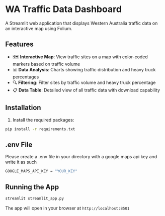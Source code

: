 # WA Traffic Data Dashboard

A Streamlit web application that displays Western Australia traffic data on an interactive map using Folium.

## Features

- 🗺️ **Interactive Map**: View traffic sites on a map with color-coded markers based on traffic volume
- 📊 **Data Analysis**: Charts showing traffic distribution and heavy truck percentages
- 🔍 **Filtering**: Filter sites by traffic volume and heavy truck percentage
- 📋 **Data Table**: Detailed view of all traffic data with download capability

## Installation

1. Install the required packages:
```bash
pip install -r requirements.txt
```

## .env File
Please create a .env file in your directory with a google maps api key and write it as such
```bash
GOOGLE_MAPS_API_KEY = "YOUR_KEY"
```
## Running the App

```bash
streamlit streamlit_app.py
```

The app will open in your browser at `http://localhost:8501`

